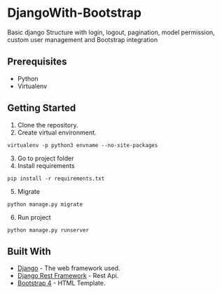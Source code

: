 # DjangoWith-Bootstrap
Basic django Structure with login, logout, pagination, model permission, custom user management and Bootstrap integration 

## Prerequisites
* Python
* Virtualenv

## Getting Started
1. Clone the repository.
2. Create virtual environment. 
```
virtualenv -p python3 envname --no-site-packages
```
3. Go to project folder
4. Install requirements 
```
pip install -r requirements.txt
```
5. Migrate 
```
python manage.py migrate
```
6. Run project 
```
python manage.py runserver
```
## Built With

* [Django](https://www.djangoproject.com/) - The web framework used.
* [Django Rest Framework](http://www.django-rest-framework.org/) - Rest Api.
* [Bootstrap 4](https://getbootstrap.com/) - HTML Template.
